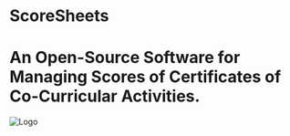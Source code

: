 # ScoreSheets
# An Open-Source Software for Managing Scores of Certificates of Co-Curricular Activities.
![Logo](https://user-images.githubusercontent.com/36796068/216495907-bacfde09-d0e4-405b-ace6-2b9e37c5bc35.png)
<br>
# 
